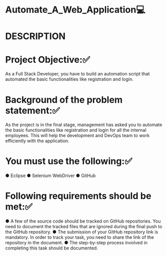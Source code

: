 # Automate_A_Web_Application💻

# DESCRIPTION

# Project Objective:✅

As a Full Stack Developer, you have to build an automation script that automated the basic functionalities like registration and login. 

 

# Background of the problem statement:✅

As the project is in the final stage, management has asked you to automate the basic functionalities like registration and login for all the internal employees. This will help the development and DevOps team to work efficiently with the application.

 

# You must use the following:✅

● Eclipse
● Selenium WebDriver
● GitHub

 

# Following requirements should be met:✅

● A few of the source code should be tracked on GitHub repositories. You need to document the tracked files that are ignored during the final push to the GitHub repository.
● The submission of your GitHub repository link is mandatory. In order to track your task, you need to share the link of the repository in the document.
● The step-by-step process involved in completing this task should be documented.
